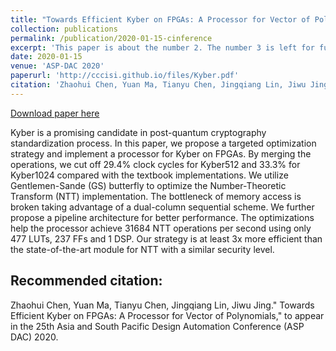 ```yaml
---
title: "Towards Efficient Kyber on FPGAs: A Processor for Vector of Polynomials"
collection: publications
permalink: /publication/2020-01-15-cinference
excerpt: 'This paper is about the number 2. The number 3 is left for future work.'
date: 2020-01-15
venue: 'ASP-DAC 2020'
paperurl: 'http://cccisi.github.io/files/Kyber.pdf'
citation: 'Zhaohui Chen, Yuan Ma, Tianyu Chen, Jingqiang Lin, Jiwu Jing." Towards Efficient Kyber on FPGAs: A Processor for Vector of Polynomials," to appear in the 25th Asia and South Pacific Design Automation Conference (ASP DAC) 2020.'
---
```


[Download paper here](http://cccisi.github.io/files/Kyber.pdf)

Kyber is a promising candidate in post-quantum cryptography standardization process. In this paper, we propose a targeted optimization strategy and implement a processor for Kyber on FPGAs. By merging the operations, we cut off 29.4% clock cycles for Kyber512 and 33.3% for Kyber1024 compared with the textbook implementations. We utilize Gentlemen-Sande (GS) butterfly to optimize the Number-Theoretic Transform (NTT) implementation. The bottleneck of memory access is broken taking advantage of a dual-column sequential scheme. We further propose a pipeline architecture for better performance. The optimizations help the processor achieve 31684 NTT operations per second using only 477 LUTs, 237 FFs and 1 DSP. Our strategy is at least 3x more efficient than the state-of-the-art module for NTT with a similar security level.


Recommended citation:
---
Zhaohui Chen, Yuan Ma, Tianyu Chen, Jingqiang Lin, Jiwu Jing." Towards Efficient Kyber on FPGAs: A Processor for Vector of Polynomials," to appear in the 25th Asia and South Pacific Design Automation Conference (ASP DAC) 2020.
